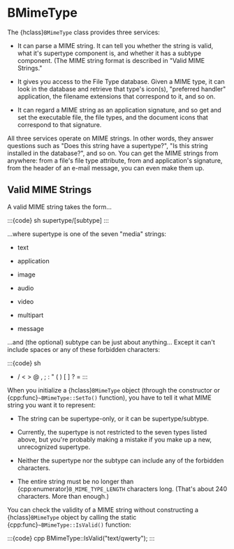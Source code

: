# BMimeType

The {hclass}`BMimeType` class provides three services:

- It can parse a MIME string. It can tell you whether the string is valid,
  what it's supertype component is, and whether it has a subtype component.
  (The MIME string format is described in "Valid MIME Strings."

- It gives you access to the File Type database. Given a MIME type, it can
  look in the database and retrieve that type's icon(s), "preferred
  handler" application, the filename extensions that correspond to it, and
  so on.

- It can regard a MIME string as an application signature, and so get and
  set the executable file, the file types, and the document icons that
  correspond to that signature.

All three services operate on MIME strings. In other words, they answer
questions such as "Does this string have a supertype?", "Is this string
installed in the database?", and so on. You can get the MIME strings from
anywhere: from a file's file type attribute, from and application's
signature, from the header of an e-mail message, you can even make them up.

## Valid MIME Strings

A valid MIME string takes the form…

:::{code} sh
supertype/[subtype]
:::

…where supertype is one of the seven "media" strings:

- text

- application

- image

- audio

- video

- multipart

- message

…and (the optional) subtype can be just about anything… Except it can't
include spaces or any of these forbidden characters:

:::{code} sh
* / < > @ , ; : " ( ) [ ] ? =
:::

When you initialize a {hclass}`BMimeType` object (through the constructor
or {cpp:func}`~BMimeType::SetTo()` function), you have to tell it what MIME
string you want it to represent:

- The string can be supertype-only, or it can be supertype/subtype.

- Currently, the supertype is not restricted to the seven types listed
  above, but you're probably making a mistake if you make up a new,
  unrecognized supertype.

- Neither the supertype nor the subtype can include any of the forbidden
  characters.

- The entire string must be no longer than
  {cpp:enumerator}`B_MIME_TYPE_LENGTH` characters long. (That's about 240
  characters. More than enough.)

You can check the validity of a MIME string without constructing a
{hclass}`BMimeType` object by calling the static
{cpp:func}`~BMimeType::IsValid()` function:

:::{code} cpp
BMimeType::IsValid("text/qwerty");
:::

